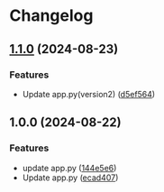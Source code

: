 # Changelog

## [1.1.0](https://github.com/LinaPaliakova/mentoring-program/compare/v1.0.0...v1.1.0) (2024-08-23)


### Features

* Update app.py(version2) ([d5ef564](https://github.com/LinaPaliakova/mentoring-program/commit/d5ef564275663edfc4f7886a4fe749479573c4d0))

## 1.0.0 (2024-08-22)


### Features

* update app.py ([144e5e6](https://github.com/LinaPaliakova/mentoring-program/commit/144e5e64396f9705589cda797c71925cc00e5c48))
* Update app.py ([ecad407](https://github.com/LinaPaliakova/mentoring-program/commit/ecad407d812bdc8544111203acb3f8c72d5095ed))
